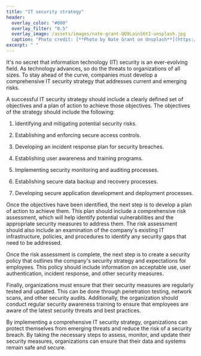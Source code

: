 ```yaml
---
title: "IT security strategy"
header:
  overlay_color: "#000"
  overlay_filter: "0.5"
  overlay_image: /assets/images/nate-grant-QQ9LainS6tI-unsplash.jpg
  caption: "Photo credit: [**Photo by Nate Grant on Unsplash**](https://unsplash.com)"
excerpt: " "
---
```


It's no secret that information technology (IT) security is an ever-evolving field. As technology advances, so do the threats to organizations of all sizes. To stay ahead of the curve, companies must develop a comprehensive IT security strategy that addresses current and emerging risks.

A successful IT security strategy should include a clearly defined set of objectives and a plan of action to achieve those objectives. The objectives of the strategy should include the following:

1. Identifying and mitigating potential security risks.

2. Establishing and enforcing secure access controls.

3. Developing an incident response plan for security breaches.

4. Establishing user awareness and training programs.

5. Implementing security monitoring and auditing processes.

6. Establishing secure data backup and recovery processes.

7. Developing secure application development and deployment processes.

Once the objectives have been identified, the next step is to develop a plan of action to achieve them. This plan should include a comprehensive risk assessment, which will help identify potential vulnerabilities and the appropriate security measures to address them. The risk assessment should also include an examination of the company's existing IT infrastructure, policies, and procedures to identify any security gaps that need to be addressed.

Once the risk assessment is complete, the next step is to create a security policy that outlines the company's security strategy and expectations for employees. This policy should include information on acceptable use, user authentication, incident response, and other security measures.

Finally, organizations must ensure that their security measures are regularly tested and updated. This can be done through penetration testing, network scans, and other security audits. Additionally, the organization should conduct regular security awareness training to ensure that employees are aware of the latest security threats and best practices.

By implementing a comprehensive IT security strategy, organizations can protect themselves from emerging threats and reduce the risk of a security breach. By taking the necessary steps to assess, monitor, and update their security measures, organizations can ensure that their data and systems remain safe and secure.
